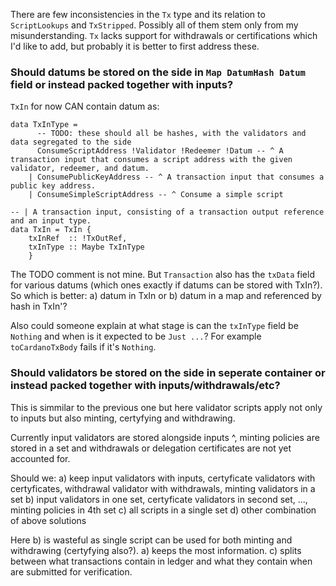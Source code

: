 
There are few inconsistencies in the `Tx` type and its relation to `ScriptLookups` and `TxStripped`. Possibly all of them stem only from my misunderstanding. `Tx` lacks support for withdrawals or certifications which I'd like to add, but probably it is better to first address these.

### Should datums be stored on the side in `Map DatumHash Datum` field or instead packed together with inputs?

`TxIn` for now CAN contain datum as:
```
data TxInType =
      -- TODO: these should all be hashes, with the validators and data segregated to the side
      ConsumeScriptAddress !Validator !Redeemer !Datum -- ^ A transaction input that consumes a script address with the given validator, redeemer, and datum.
    | ConsumePublicKeyAddress -- ^ A transaction input that consumes a public key address.
    | ConsumeSimpleScriptAddress -- ^ Consume a simple script

-- | A transaction input, consisting of a transaction output reference and an input type.
data TxIn = TxIn {
    txInRef  :: !TxOutRef,
    txInType :: Maybe TxInType
    }
```
The TODO comment is not mine. 
But `Transaction` also has the `txData` field for various datums (which ones exactly if datums can be stored with TxIn?). 
So which is better: 
a) datum in TxIn or 
b) datum in a map and referenced by hash in TxIn'?

Also could someone explain at what stage is can the `txInType` field be `Nothing` and when is it expected to be `Just ...`? For example `toCardanoTxBody` fails if it's `Nothing`.

### Should validators be stored on the side in seperate container or instead packed together with inputs/withdrawals/etc?

This is simmilar to the previous one but here validator scripts apply not only to inputs but also minting, certyfying and withdrawing.

Currently input validators are stored alongside inputs ^, minting policies are stored in a set and withdrawals or delegation certificates are not yet accounted for.

Should we:
a) keep input validators with inputs, certyficate validators with certyficates, withdrawal validator with withdrawals, minting validators in a set
b) input validators in one set, certyficate validators in second set, ..., minting policies in 4th set
c) all scripts in a single set
d) other combination of above solutions

Here b) is wasteful as single script can be used for both minting and withdrawing (certyfying also?). a) keeps the most information. c) splits between what transactions contain in ledger and what they contain when are submitted for verification. 


